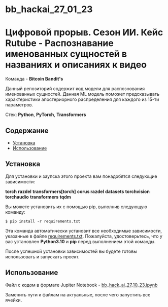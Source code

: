 # bb_hackai_27_01_23

# Цифровой прорыв. Сезон ИИ. Кейс Rutube - Распознавание именованных сущностей в названиях и описаниях к видео

Команда - **Bitcoin Bandit's**

Данный репозиторий содержит код модели для распознования именованных сущностей. Данная ML модель поможет предсказывать характеристики апостериорного распределения для каждого из 15-ти параметров.

Стек: **Python**, **PyTorch**, **Transformers**

## Содержание 

- [Установка](#установка)
- [Использование](#использование)

## Установка 

Для установки и заупска этого проекта вам понадобятся следующие зависимости: 

**torch**
**razdel**
**transformers[torch]**
**corus razdel**
**datasets**
**torchvision**
**torchaudio**
**transformers**
**tqdm**

Вы можете установить их с помощью pip, выполнив следующую команду:

```
$ pip install -r requirements.txt
```
Эта команда автоматически установит все необходимые зависимости, указанные в файле [requirements.txt](requirements.txt). Пожалуйста, удостоверьтесь, что у вас установлен **Python3.10** и **pip** перед выполнением этой команды.

После успешной установки зависимостей вы будете готовы использовать и запускать проект.

## Использование

Файл с кодом в формате Jupiter Notebook - [bb_hack_ai_27_10_23.ipynb](bb_hack_ai_27_10_23.ipynb)

Заменить пути к файлам на актуальные, после чего запустить все ячейки.